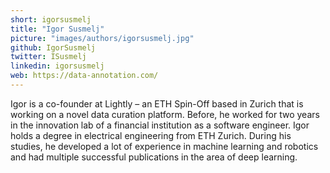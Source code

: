 ```yaml
---
short: igorsusmelj
title: "Igor Susmelj"
picture: "images/authors/igorsusmelj.jpg"
github: IgorSusmelj
twitter: ISusmelj
linkedin: igorsusmelj
web: https://data-annotation.com/
---
```


Igor is a co-founder at Lightly – an ETH Spin-Off based in Zurich that is working on a novel
data curation platform. Before, he worked for two years in the innovation lab of a financial
institution as a software engineer.  Igor holds a degree in electrical engineering from ETH Zurich.
During his studies, he developed a lot of experience in machine learning and robotics and had
multiple successful publications in the area of deep learning.
